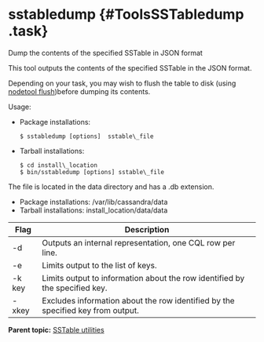 # sstabledump {#ToolsSSTabledump .task}

Dump the contents of the specified SSTable in JSON format

This tool outputs the contents of the specified SSTable in the JSON format.

Depending on your task, you may wish to flush the table to disk \(using [nodetool flush](toolsFlush.md)\)before dumping its contents.

Usage:

-   Package installations: 

    ```screen
    $ sstabledump [options]  sstable\_file
    ```

-   Tarball installations: 

    ```screen
    $ cd install\_location
    $ bin/sstabledump [options] sstable\_file
    ```


The file is located in the data directory and has a .db extension.

-   Package installations: /var/lib/cassandra/data
-   Tarball installations: install\_location/data/data

|Flag|Description|
|----|-----------|
|-d|Outputs an internal representation, one CQL row per line.|
|-e|Limits output to the list of keys.|
|-k key|Limits output to information about the row identified by the specified key.|
|-xkey|Excludes information about the row identified by the specified key from output.|

**Parent topic:** [SSTable utilities](../../cassandra/tools/toolsSSTableUtilitiesTOC.md)


